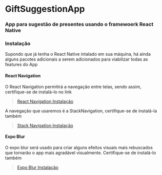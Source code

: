 # GiftSuggestionApp

### App para sugestão de presentes usando o framewoerk React Native

### Instalação
Supondo que já tenha o React Native intalado em sua máquina, há ainda alguns pacotes adicionais 
a serem adicionados para viabilizar todas as features do App

#### React Navigation
O React Navigation permitirá a navegação entre telas, sendo assim, certifique-se de instalá-lo no link 

> [React Navigation Instalação](https://reactnavigation.org/docs/getting-started)

A navegação que usaremos é a StackNavigation, certifique-se de instalá-la também

> [Stack Navigation Instalação](https://reactnavigation.org/docs/stack-navigator)


#### Expo Blur
O expo blur será usado para criar alguns efeitos visuais mais rebuscados que tornarão o app mais agradável visualmente.
Certifique-se de instalá-lo também 

> [Expo Blur Instalação](https://www.npmjs.com/package/expo-blur)